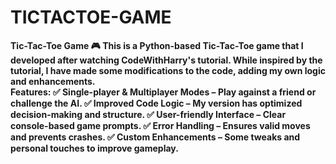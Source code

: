 # TICTACTOE-GAME
**Tic-Tac-Toe Game 🎮 This is a Python-based Tic-Tac-Toe game that I developed after watching CodeWithHarry's tutorial. While inspired by the tutorial, I have made some modifications to the code, adding my own logic and enhancements.  
Features: 
✅ Single-player & Multiplayer Modes – Play against a friend or challenge the AI.
✅ Improved Code Logic – My version has optimized decision-making and structure.
✅ User-friendly Interface – Clear console-based game prompts.
✅ Error Handling – Ensures valid moves and prevents crashes. 
✅ Custom Enhancements – Some tweaks and personal touches to improve gameplay.**

